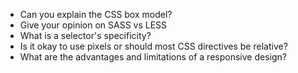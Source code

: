 - Can you explain the CSS box model?
- Give your opinion on SASS vs LESS
- What is a selector's specificity?
- Is it okay to use pixels or should most CSS directives be relative?
- What are the advantages and limitations of a responsive design?
